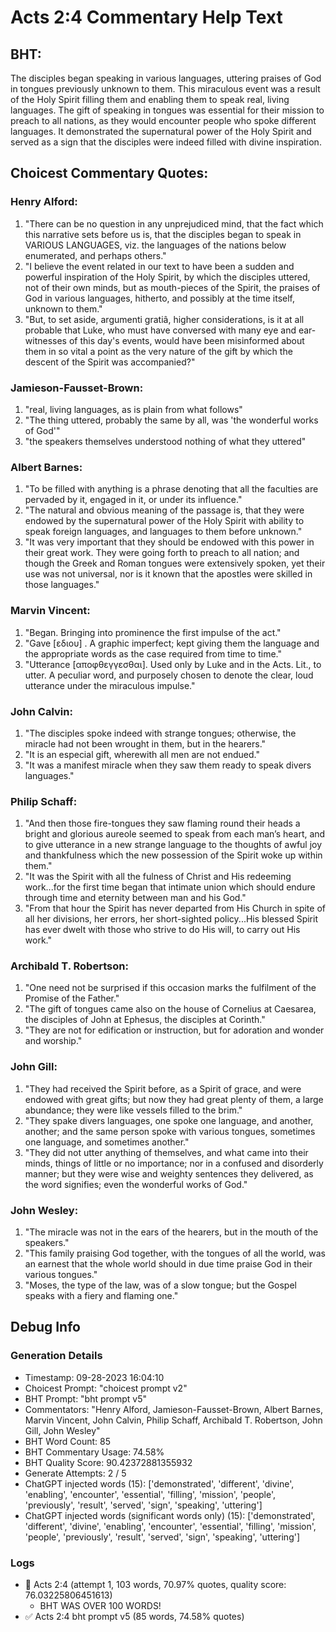 # Acts 2:4 Commentary Help Text

## BHT:
The disciples began speaking in various languages, uttering praises of God in tongues previously unknown to them. This miraculous event was a result of the Holy Spirit filling them and enabling them to speak real, living languages. The gift of speaking in tongues was essential for their mission to preach to all nations, as they would encounter people who spoke different languages. It demonstrated the supernatural power of the Holy Spirit and served as a sign that the disciples were indeed filled with divine inspiration.

## Choicest Commentary Quotes:
### Henry Alford:
1. "There can be no question in any unprejudiced mind, that the fact which this narrative sets before us is, that the disciples began to speak in VARIOUS LANGUAGES, viz. the languages of the nations below enumerated, and perhaps others."
2. "I believe the event related in our text to have been a sudden and powerful inspiration of the Holy Spirit, by which the disciples uttered, not of their own minds, but as mouth-pieces of the Spirit, the praises of God in various languages, hitherto, and possibly at the time itself, unknown to them."
3. "But, to set aside, argumenti gratiâ, higher considerations, is it at all probable that Luke, who must have conversed with many eye and ear-witnesses of this day's events, would have been misinformed about them in so vital a point as the very nature of the gift by which the descent of the Spirit was accompanied?"

### Jamieson-Fausset-Brown:
1. "real, living languages, as is plain from what follows"
2. "The thing uttered, probably the same by all, was 'the wonderful works of God'"
3. "the speakers themselves understood nothing of what they uttered"

### Albert Barnes:
1. "To be filled with anything is a phrase denoting that all the faculties are pervaded by it, engaged in it, or under its influence."
2. "The natural and obvious meaning of the passage is, that they were endowed by the supernatural power of the Holy Spirit with ability to speak foreign languages, and languages to them before unknown."
3. "It was very important that they should be endowed with this power in their great work. They were going forth to preach to all nation; and though the Greek and Roman tongues were extensively spoken, yet their use was not universal, nor is it known that the apostles were skilled in those languages."

### Marvin Vincent:
1. "Began. Bringing into prominence the first impulse of the act."
2. "Gave [εδιου] . A graphic imperfect; kept giving them the language and the appropriate words as the case required from time to time."
3. "Utterance [αποφθεγγεσθαι]. Used only by Luke and in the Acts. Lit., to utter. A peculiar word, and purposely chosen to denote the clear, loud utterance under the miraculous impulse."

### John Calvin:
1. "The disciples spoke indeed with strange tongues; otherwise, the miracle had not been wrought in them, but in the hearers." 
2. "It is an especial gift, wherewith all men are not endued."
3. "It was a manifest miracle when they saw them ready to speak divers languages."

### Philip Schaff:
1. "And then those fire-tongues they saw flaming round their heads a bright and glorious aureole seemed to speak from each man’s heart, and to give utterance in a new strange language to the thoughts of awful joy and thankfulness which the new possession of the Spirit woke up within them."
2. "It was the Spirit with all the fulness of Christ and His redeeming work...for the first time began that intimate union which should endure through time and eternity between man and his God."
3. "From that hour the Spirit has never departed from His Church in spite of all her divisions, her errors, her short-sighted policy...His blessed Spirit has ever dwelt with those who strive to do His will, to carry out His work."

### Archibald T. Robertson:
1. "One need not be surprised if this occasion marks the fulfilment of the Promise of the Father."
2. "The gift of tongues came also on the house of Cornelius at Caesarea, the disciples of John at Ephesus, the disciples at Corinth."
3. "They are not for edification or instruction, but for adoration and wonder and worship."

### John Gill:
1. "They had received the Spirit before, as a Spirit of grace, and were endowed with great gifts; but now they had great plenty of them, a large abundance; they were like vessels filled to the brim." 
2. "They spake divers languages, one spoke one language, and another, another; and the same person spoke with various tongues, sometimes one language, and sometimes another."
3. "They did not utter anything of themselves, and what came into their minds, things of little or no importance; nor in a confused and disorderly manner; but they were wise and weighty sentences they delivered, as the word signifies; even the wonderful works of God."

### John Wesley:
1. "The miracle was not in the ears of the hearers, but in the mouth of the speakers."
2. "This family praising God together, with the tongues of all the world, was an earnest that the whole world should in due time praise God in their various tongues."
3. "Moses, the type of the law, was of a slow tongue; but the Gospel speaks with a fiery and flaming one."


## Debug Info
### Generation Details
- Timestamp: 09-28-2023 16:04:10
- Choicest Prompt: "choicest prompt v2"
- BHT Prompt: "bht prompt v5"
- Commentators: "Henry Alford, Jamieson-Fausset-Brown, Albert Barnes, Marvin Vincent, John Calvin, Philip Schaff, Archibald T. Robertson, John Gill, John Wesley"
- BHT Word Count: 85
- BHT Commentary Usage: 74.58%
- BHT Quality Score: 90.42372881355932
- Generate Attempts: 2 / 5
- ChatGPT injected words (15):
	['demonstrated', 'different', 'divine', 'enabling', 'encounter', 'essential', 'filling', 'mission', 'people', 'previously', 'result', 'served', 'sign', 'speaking', 'uttering']
- ChatGPT injected words (significant words only) (15):
	['demonstrated', 'different', 'divine', 'enabling', 'encounter', 'essential', 'filling', 'mission', 'people', 'previously', 'result', 'served', 'sign', 'speaking', 'uttering']

### Logs
- 🔄 Acts 2:4 (attempt 1, 103 words, 70.97% quotes, quality score: 76.03225806451613) 
	- BHT WAS OVER 100 WORDS!
- ✅ Acts 2:4 bht prompt v5 (85 words, 74.58% quotes)